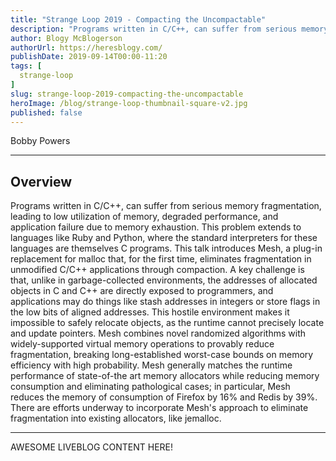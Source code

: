 ```yaml
---
title: "Strange Loop 2019 - Compacting the Uncompactable"
description: "Programs written in C/C++, can suffer from serious memory fragmentation, leading to low utilization of memory, degraded performance, and application failure due to memory exhaustion. This problem extends to languages like Ruby and Python, where the standard interpreters for these languages are themselves C programs. This talk introduces Mesh, a plug-in replacement for malloc that, for the first time, eliminates fragmentation in unmodified C/C++ applications through compaction. A key challenge is that, unlike in garbage-collected environments, the addresses of allocated objects in C and C++ are directly exposed to programmers, and applications may do things like stash addresses in integers or store flags in the low bits of aligned addresses. This hostile environment makes it impossible to safely relocate objects, as the runtime cannot precisely locate and update pointers. Mesh combines novel randomized algorithms with widely-supported virtual memory operations to provably reduce fragmentation, breaking long-established worst-case bounds on memory efficiency with high probability. Mesh generally matches the runtime performance of state-of-the art memory allocators while reducing memory consumption and eliminating pathological cases; in particular, Mesh reduces the memory of consumption of Firefox by 16% and Redis by 39%. There are efforts underway to incorporate Mesh's approach to eliminate fragmentation into existing allocators, like jemalloc."
author: Blogy McBlogerson
authorUrl: https://heresblogy.com/
publishDate: 2019-09-14T00:00-11:20
tags: [
  strange-loop
]
slug: strange-loop-2019-compacting-the-uncompactable
heroImage: /blog/strange-loop-thumbnail-square-v2.jpg
published: false
---
```


<div class="container p-0 liveblog-presenters">
  <div class="row m-0">
      <p class=" mr-12 m-0">
        <span class="liveblog-presenters__name">Bobby Powers</span>
        <a href="https://twitter.com/lilbobbypowers" target="_blank" title="Twitter"><i class="fa fa-twitter pr-2"></i></a>
        <a href="https://github.com/bpowers" target="_blank" title="GitHub"><i class="fa fa-github pr-2"></i></a>
        <a href="https://bpowers.net" target="_blank" title="Speaker's site"><i class="fa fa-globe pr-2"></i></a>
      </p>
  </div>
</div>

---

## Overview

Programs written in C/C++, can suffer from serious memory fragmentation, leading to low utilization of memory, degraded performance, and application failure due to memory exhaustion. This problem extends to languages like Ruby and Python, where the standard interpreters for these languages are themselves C programs. This talk introduces Mesh, a plug-in replacement for malloc that, for the first time, eliminates fragmentation in unmodified C/C++ applications through compaction. A key challenge is that, unlike in garbage-collected environments, the addresses of allocated objects in C and C++ are directly exposed to programmers, and applications may do things like stash addresses in integers or store flags in the low bits of aligned addresses. This hostile environment makes it impossible to safely relocate objects, as the runtime cannot precisely locate and update pointers. Mesh combines novel randomized algorithms with widely-supported virtual memory operations to provably reduce fragmentation, breaking long-established worst-case bounds on memory efficiency with high probability. Mesh generally matches the runtime performance of state-of-the art memory allocators while reducing memory consumption and eliminating pathological cases; in particular, Mesh reduces the memory of consumption of Firefox by 16% and Redis by 39%. There are efforts underway to incorporate Mesh's approach to eliminate fragmentation into existing allocators, like jemalloc.

---

AWESOME LIVEBLOG CONTENT HERE!

<!-- Note on images
  Images (e.g. my_image.jpg) should be put in the `website/static/blog/strange-loop-2019` directory, with the path to the image in your post being `/blog/strange-loop-2019/my_image.jpg`. If you'd rather host the images somewhere else for ease of use, that's fine too.

  Please also try to keep your images to a reasonable size by:
    - Using JPEG compression, unless image is mostly solid color 
    - JPEG compression set between 60%-80%
    - Resizing the image to be no wider then 750px
    - If PNG, use a tool like ImageOptim (https://imageoptim.com/mac) to optimize the file size

  I suggest re-sizing and compressing all the images in one batch as a last step.
-->  
